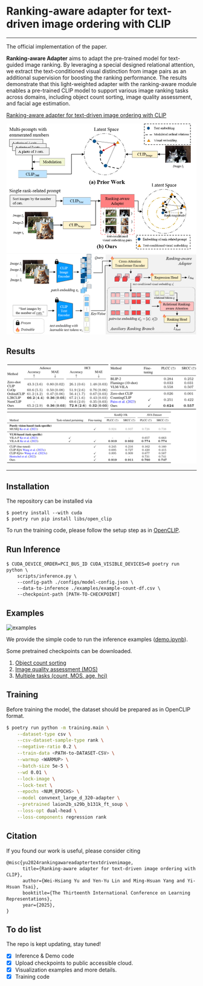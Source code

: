 # Ranking-aware adapter for text-driven image ordering with CLIP
---
The official implementation of the paper.

**Ranking-aware Adapter** aims to adapt the pre-trained model for text-guided image ranking. By leveraging a special designed relational attention, we extract the text-conditioned visual distinction from image pairs as an additional supervision for boosting the ranking performance. The results demonstrate that this light-weighted adapter with the ranking-aware module enables a pre-trained CLIP model to support various image ranking tasks across domains, including object count sorting, image quality assessment, and facial age estimation.

[Ranking-aware adapter for text-driven image ordering with CLIP](https://arxiv.org/abs/2412.06760)

![img1](figures/overview.png)
![img2](figures/method.png)

## Results
![results](./figures/results.png)

---
## Installation
The repository can be installed via
```
$ poetry install --with cuda
$ poetry run pip install libs/open_clip
```
<NOTE> To run the training code, please follow the setup step as in [OpenCLIP](https://github.com/mlfoundations/open_clip).

## Run Inference
```
$ CUDA_DEVICE_ORDER=PCI_BUS_ID CUDA_VISIBLE_DEVICES=0 poetry run python \
    scripts/inference.py \
    --config-path ./configs/model-config.json \
    --data-to-inference ./examples/example-count-df.csv \
    --checkpoint-path [PATH-TO-CHECKPOINT]
```

## Examples
![examples](./figures/examples.png)

We provide the simple code to run the inference examples ([demo.ipynb](./demo.ipynb)).

Some pretrained checkpoints can be downloaded.
1. [Object count sorting](https://drive.google.com/file/d/1sX1maP03MiwCeZTHvQvmwkswdnWvjfU2/view?usp=sharing)
2. [Image quality assessment (MOS)](https://drive.google.com/file/d/1H1byD2V5bUwWoHGG7Ih3wYQp4adfa7oh/view?usp=sharing)
3. [Multiple tasks (count, MOS, age, hci)](https://drive.google.com/file/d/11IA5aVDTG_y0ZxXWZJC9vmjeJpC_0Y08/view?usp=sharing)

## Training
Before training the model, the dataset should be prepared as in OpenCLIP format.
```bash
$ poetry run python -m training.main \
    --dataset-type csv \
    --csv-dataset-sample-type rank \
    --negative-ratio 0.2 \
    --train-data <PATH-to-DATASET-CSV> \
    --warmup <WARMUP> \
    --batch-size 5e-5 \
    --wd 0.01 \
    --lock-image \
    --lock-text \
    --epochs <NUM_EPOCHS> \
    --model convnext_large_d_320-adapter \
    --pretrained laion2b_s29b_b131k_ft_soup \
    --loss-opt dual-head \
    --loss-components regression rank
```

## Citation
If you found our work is useful, please consider citing
```
@misc{yu2024rankingawareadaptertextdrivenimage,
      title={Ranking-aware adapter for text-driven image ordering with CLIP},
      author={Wei-Hsiang Yu and Yen-Yu Lin and Ming-Hsuan Yang and Yi-Hsuan Tsai},
      booktitle={The Thirteenth International Conference on Learning Representations},
      year={2025},
}
```

## To do list
The repo is kept updating, stay tuned!
- [x] Inference & Demo code
- [x] Upload checkpoints to public accessible cloud.
- [x] Visualization examples and more details.
- [x] Training code

